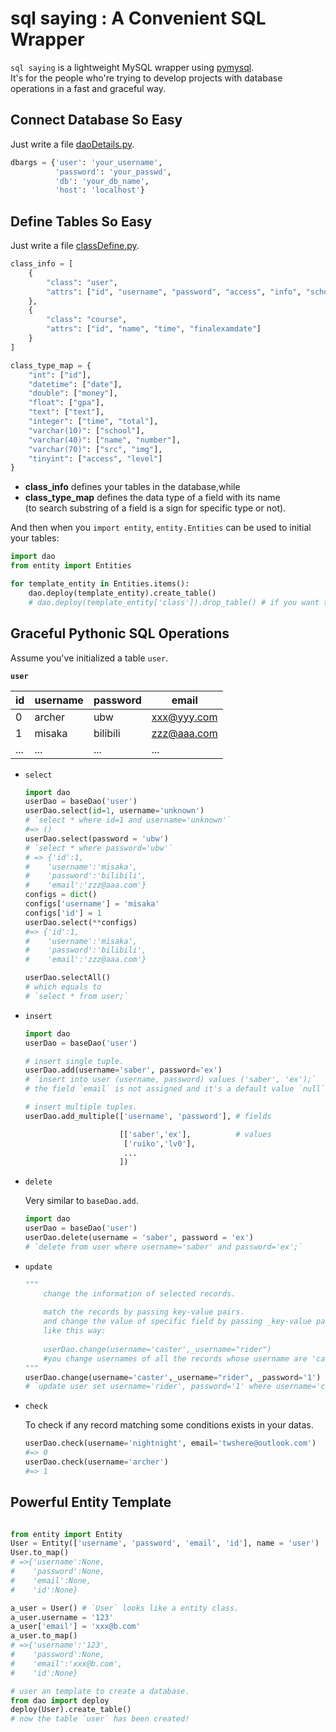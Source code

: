 # sql saying : A Convenient SQL Wrapper

`sql saying` is a lightweight MySQL wrapper using [pymysql](https://github.com/PyMySQL/PyMySQL).  
It's for the people who're trying to develop projects with database operations in a fast and graceful way.

## Connect Database So Easy

Just write a file [daoDetails.py](./daoDetails.py).
```python
dbargs = {'user': 'your_username',
          'password': 'your_passwd',
          'db': 'your_db_name',
          'host': 'localhost'}
```


## Define Tables So Easy

Just write a file [classDefine.py](./classDefine.py).

```python
class_info = [
    {
        "class": "user",
        "attrs": ["id", "username", "password", "access", "info", "school", "email", 'img']
    },
    {
        "class": "course",
        "attrs": ["id", "name", "time", "finalexamdate"]
    }
]

class_type_map = {
    "int": ["id"],
    "datetime": ["date"],
    "double": ["money"],
    "float": ["gpa"],
    "text": ["text"],
    "integer": ["time", "total"],
    "varchar(10)": ["school"],
    "varchar(40)": ["name", "number"],
    "varchar(70)": ["src", "img"],
    "tinyint": ["access", "level"]
}
```

- **class_info** 
    defines your tables in the database,while
- **class_type_map** 
    defines the data type of a field with its name   
    (to search substring of a field is a sign for specific type or not).

And then when you `import entity`, `entity.Entities` can be used to initial your tables:

```python
import dao
from entity import Entities 

for template_entity in Entities.items():
    dao.deploy(template_entity).create_table()
    # dao.deploy(template_entity['class']).drop_table() # if you want to delete the table.
```

## Graceful Pythonic SQL Operations

Assume you've initialized a table `user`.

**`user`**

| id | username | password  | email       |
|--- | -------  | -------   | -------     |
| 0  | archer   | ubw       | xxx@yyy.com |
| 1  | misaka   | bilibili  | zzz@aaa.com |
|... | ...      | ...       |     ...     | 


- `select`

    ```python
    import dao
    userDao = baseDao('user')
    userDao.select(id=1, username='unknown')
    # `select * where id=1 and username='unknown'`
    #=> ()
    userDao.select(password = 'ubw')
    # `select * where password='ubw'`
    # => {'id':1, 
    #    'username':'misaka',
    #    'password':'bilibili',
    #    'email':'zzz@aaa.com'}
    configs = dict()
    configs['username'] = 'misaka'
    configs['id'] = 1
    userDao.select(**configs)
    #=> {'id':1, 
    #    'username':'misaka',
    #    'password':'bilibili',
    #    'email':'zzz@aaa.com'}

    userDao.selectAll()
    # which equals to 
    # `select * from user;`
    ```

- `insert`

    ```python
    import dao
    userDao = baseDao('user')

    # insert single tuple.
    userDao.add(username='saber', password='ex')
    # `insert into user (username, password) values ('saber', 'ex');`
    # the field `email` is not assigned and it's a default value `null`.

    # insert multiple tuples.
    userDao.add_multiple(['username', 'password'], # fields

                         [['saber','ex'],          # values
                          ['ruiko','lv0'],
                          ...
                         ])
    ```

- `delete`

    Very similar to `baseDao.add`.

    ```python
    import dao
    userDao = baseDao('user')
    userDao.delete(username = 'saber', password = 'ex')
    # `delete from user where username='saber' and password='ex';`

    ```

- `update`

    ```python
    """
        change the information of selected records.
        
        match the records by passing key-value pairs.
        and change the value of specific field by passing _key-value pairs, \
        like this way:
        
        userDao.change(username='caster',_username="rider")
        #you change usernames of all the records whose username are 'caster' to 'rider'.
    """
    userDao.change(username='caster',_username="rider", _password='1')
    # `update user set username='rider', password='1' where username='caster';`
    ```

- `check`

    To check if any record matching some conditions exists in your datas.

    ```python
    userDao.check(username='nightnight', email='twshere@outlook.com')
    #=> 0
    userDao.check(username='archer')
    #=> 1
    ```

## Powerful Entity Template

```python

from entity import Entity
User = Entity(['username', 'password', 'email', 'id'], name = 'user')
User.to_map()
# =>{'username':None,
#    'password':None,
#    'email':None,
#    'id':None}

a_user = User() # `User` looks like a entity class.
a_user.username = '123'
a_user['email'] = 'xxx@b.com'
a_user.to_map()
# =>{'username':'123',
#    'password':None,
#    'email':'xxx@b.com',
#    'id':None}

# user an template to create a database.
from dao import deploy
deploy(User).create_table()
# now the table `user` has been created!

```








